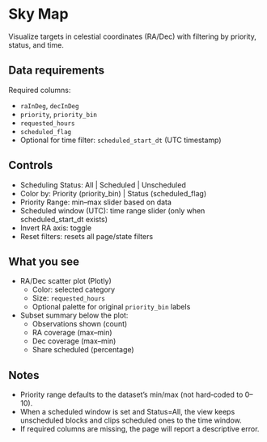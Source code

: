 # Sky Map

Visualize targets in celestial coordinates (RA/Dec) with filtering by priority, status, and time.

## Data requirements

Required columns:
- `raInDeg`, `decInDeg`
- `priority`, `priority_bin`
- `requested_hours`
- `scheduled_flag`
- Optional for time filter: `scheduled_start_dt` (UTC timestamp)

## Controls

- Scheduling Status: All | Scheduled | Unscheduled
- Color by: Priority (priority_bin) | Status (scheduled_flag)
- Priority Range: min–max slider based on data
- Scheduled window (UTC): time range slider (only when scheduled_start_dt exists)
- Invert RA axis: toggle
- Reset filters: resets all page/state filters

## What you see

- RA/Dec scatter plot (Plotly)
  - Color: selected category
  - Size: `requested_hours`
  - Optional palette for original `priority_bin` labels
- Subset summary below the plot:
  - Observations shown (count)
  - RA coverage (max–min)
  - Dec coverage (max–min)
  - Share scheduled (percentage)

## Notes

- Priority range defaults to the dataset’s min/max (not hard‑coded to 0–10).
- When a scheduled window is set and Status=All, the view keeps unscheduled blocks and clips scheduled ones to the time window.
- If required columns are missing, the page will report a descriptive error.
